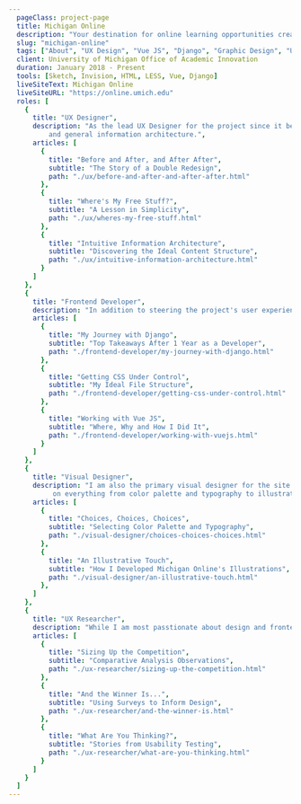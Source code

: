 ```yaml
---
  pageClass: project-page
  title: Michigan Online
  description: "Your destination for online learning opportunities created by the University of Michigan"
  slug: "michigan-online"
  tags: ["About", "UX Design", "Vue JS", "Django", "Graphic Design", "UX Research"]
  client: University of Michigan Office of Academic Innovation
  duration: January 2018 - Present
  tools: [Sketch, Invision, HTML, LESS, Vue, Django]
  liveSiteText: Michigan Online
  liveSiteURL: "https://online.umich.edu"
  roles: [
    {
      title: "UX Designer",
      description: "As the lead UX Designer for the project since it began in 2018, I have helped tackle some of its biggest challenges, including: 2 redesigns, specific feature improvements, 
          and general information architecture.",
      articles: [
        {
          title: "Before and After, and After After",
          subtitle: "The Story of a Double Redesign",
          path: "./ux/before-and-after-and-after-after.html"
        },
        {
          title: "Where's My Free Stuff?",
          subtitle: "A Lesson in Simplicity",
          path: "./ux/wheres-my-free-stuff.html"
        },
        {
          title: "Intuitive Information Architecture",
          subtitle: "Discovering the Ideal Content Structure",
          path: "./ux/intuitive-information-architecture.html"
        }
      ]
    },
    {
      title: "Frontend Developer",
      description: "In addition to steering the project's user experience, I am also responsible for bringing designs to life on the frontend. I use a combination of Django's HTML templating system, LESS/CSS, and VueJS to make it happen.",
      articles: [
        {
          title: "My Journey with Django",
          subtitle: "Top Takeaways After 1 Year as a Developer",
          path: "./frontend-developer/my-journey-with-django.html"
        },
        {
          title: "Getting CSS Under Control",
          subtitle: "My Ideal File Structure",
          path: "./frontend-developer/getting-css-under-control.html"
        },
        {
          title: "Working with Vue JS",
          subtitle: "Where, Why and How I Did It",
          path: "./frontend-developer/working-with-vuejs.html"
        }
      ]
    },
    {
      title: "Visual Designer",
      description: "I am also the primary visual designer for the site and have made choices
           on everything from color palette and typography to illustration styles.",
      articles: [
        {
          title: "Choices, Choices, Choices",
          subtitle: "Selecting Color Palette and Typography",
          path: "./visual-designer/choices-choices-choices.html"
        },
        {
          title: "An Illustrative Touch",
          subtitle: "How I Developed Michigan Online's Illustrations",
          path: "./visual-designer/an-illustrative-touch.html"
        },
      ]
    },
    {
      title: "UX Researcher",
      description: "While I am most passtionate about design and frontend development, I am a strong advocate for informing my work based on good user research. I have done so by performing comparative analyses, conducting surveys, and facilitating usability tests.",
      articles: [
        {
          title: "Sizing Up the Competition",
          subtitle: "Comparative Analysis Observations",
          path: "./ux-researcher/sizing-up-the-competition.html"
        },
        {
          title: "And the Winner Is...",
          subtitle: "Using Surveys to Inform Design",
          path: "./ux-researcher/and-the-winner-is.html"
        },
        {
          title: "What Are You Thinking?",
          subtitle: "Stories from Usability Testing",
          path: "./ux-researcher/what-are-you-thinking.html"
        }
      ]
    }
  ]
---
```


<ProjectPage :project="$page.frontmatter" />
